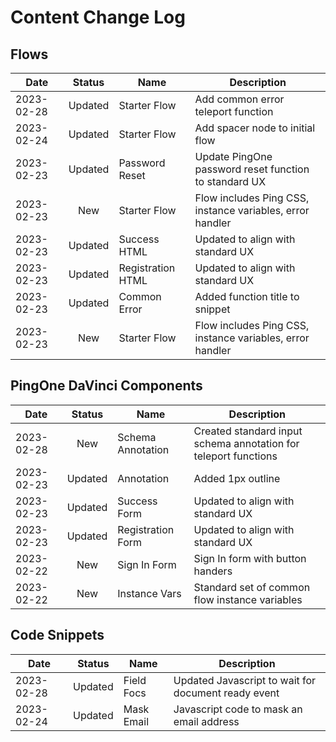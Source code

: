 
# Content Change Log

## Flows

| Date  | Status | Name | Description  |
|---|:---:|---|---|
| 2023-02-28 | Updated | Starter Flow  | Add common error teleport function |
| 2023-02-24 | Updated | Starter Flow  | Add spacer node to initial flow |
| 2023-02-23 | Updated | Password Reset | Update PingOne password reset function to standard UX |
| 2023-02-23 | New | Starter Flow | Flow includes Ping CSS, instance variables, error handler |
| 2023-02-23 | Updated | Success HTML | Updated to align with standard UX |
| 2023-02-23 | Updated | Registration HTML | Updated to align with standard UX |
| 2023-02-23 | Updated | Common Error | Added function title to snippet |
| 2023-02-23 | New | Starter Flow | Flow includes Ping CSS, instance variables, error handler |

## PingOne DaVinci Components

| Date  | Status | Name | Description  |
|---|:---:|---|---|
| 2023-02-28 | New | Schema Annotation | Created standard input schema annotation for teleport functions |
| 2023-02-23 | Updated | Annotation | Added 1px outline |
| 2023-02-23 | Updated | Success Form | Updated to align with standard UX |
| 2023-02-23 | Updated | Registration Form | Updated to align with standard UX |
| 2023-02-22 | New | Sign In Form | Sign In form with button handers |
| 2023-02-22 | New | Instance Vars | Standard set of common flow instance variables |


## Code Snippets

| Date  | Status | Name | Description  |
|---|:---:|---|---|
| 2023-02-28 | Updated | Field Focs  | Updated Javascript to wait for document ready event |
| 2023-02-24 | Updated | Mask Email  | Javascript code to mask an email address |
